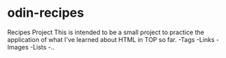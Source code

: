 # odin-recipes
Recipes Project
This is intended to be a small project to practice the application of what I've learned about HTML in TOP so far.
-Tags
-Links
-Images
-Lists
-..